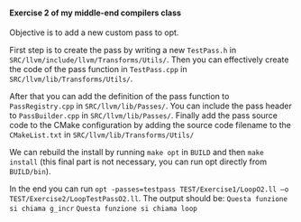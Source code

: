 #### Exercise 2 of my middle-end compilers class
Objective is to add a new custom pass to opt.

First step is to create the pass by writing a new `TestPass.h` in `SRC/llvm/include/llvm/Transforms/Utils/`.
Then you can effectively create the code of the pass function in `TestPass.cpp` in `SRC/llvm/lib/Transforms/Utils/`.

After that you can add the definition of the pass function to `PassRegistry.cpp` in `SRC/llvm/lib/Passes/`.
You can include the pass header to `PassBuilder.cpp` in `SRC/llvm/lib/Passes/`.
Finally add the pass source code to the CMake configuration by adding the source code filename to the `CMakeList.txt` in `SRC/llvm/lib/Transforms/Utils/`

We can rebuild the install by running `make opt` in `BUILD` and then `make install` (this final part is not necessary, you can run opt directly from `BUILD/bin`).

In the end you can run `opt -passes=testpass TEST/Exercise1/LoopO2.ll –o TEST/Exercise2/LoopTestPassO2.ll`.
The output should be:
`Questa funzione si chiama g_incr`
`Questa funzione si chiama loop`